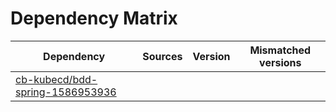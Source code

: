 # Dependency Matrix

Dependency | Sources | Version | Mismatched versions
---------- | ------- | ------- | -------------------
[cb-kubecd/bdd-spring-1586953936](https://github.com/cb-kubecd/bdd-spring-1586953936.git) |  | []() | 
